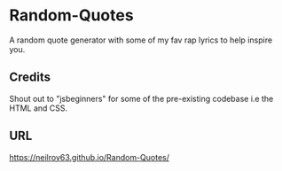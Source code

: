 # Random-Quotes

A random quote generator with some of my fav rap lyrics to help inspire you.

## Credits

Shout out to "jsbeginners" for some of the pre-existing codebase i.e the HTML and CSS. 

## URL 

https://neilroy63.github.io/Random-Quotes/ 



